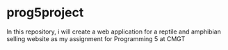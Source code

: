 # prog5project
In this repository, i will create a web application for a reptile and amphibian selling website as my assignment for Programming 5 at CMGT
